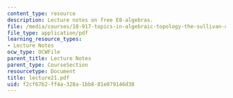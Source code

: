 ```yaml
---
content_type: resource
description: Lecture notes on free E8-algebras.
file: /media/courses/18-917-topics-in-algebraic-topology-the-sullivan-conjecture-fall-2007/f2cf67b2ff4a328a1bb881e079146d38_lecture21.pdf
file_type: application/pdf
learning_resource_types:
- Lecture Notes
ocw_type: OCWFile
parent_title: Lecture Notes
parent_type: CourseSection
resourcetype: Document
title: lecture21.pdf
uid: f2cf67b2-ff4a-328a-1bb8-81e079146d38
---
```


